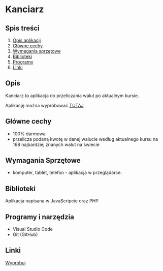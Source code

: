 # Kanciarz

## Spis treści

1. [Opis aplikacji](projekt/kanciarz#opis)
2. [Główne cechy](projekt/kanciarz#glowne-cechy)
3. [Wymagania sprzętowe](projekt/kanciarz#wymagania)
4. [Biblioteki](projekt/kanciarz#biblioteki)
5. [Programy](projekt/kanciarz#programy-i-narzedzia)
6. [Linki](projekt/kanciarz#linki)


<a name="opis"></a>
## Opis

Kanciarz to aplikacja do przeliczania walut po aktualnym kursie.

Aplikację można wypróbować [TUTAJ](sandbox/kanciarz/)


<a name="glowne-cechy"></a>
## Główne cechy

- 100% darmowa
- przelicza podaną kwotę w danej walucie według aktualnego kursu na 168 najbardziej znanych walut na świecie


<a name="wymagania"></a>
## Wymagania Sprzętowe

- komputer, tablet, telefon - aplikacja w przeglądarce.


<a name="biblioteki"></a>
## Biblioteki

Aplikacja napisana w JavaScripcie oraz PHP.



<a name="programy-i-narzedzia"></a>
## Programy i narzędzia

- Visual Studio Code
- Git (GitHub)



<a name="linki"></a>
## Linki

[Wypróbuj](sandbox/kanciarz/)

